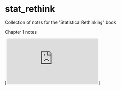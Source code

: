 # stat_rethink
Collection of notes for the "Statistical Rethinking" book

Chapter 1 notes

[![Chapter 1: Golem of Prague](https://femiguez.github.io/stat_rethink/notes/chapter_01/ch_01_Golem_of_Prague.html)]
